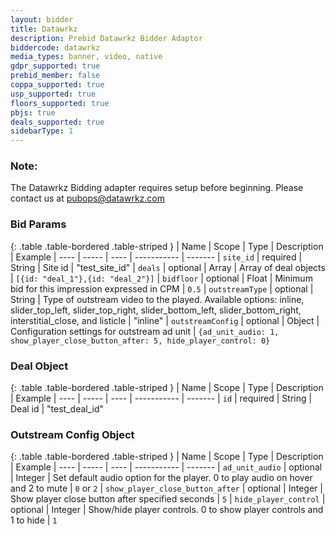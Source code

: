 ```yaml
---
layout: bidder
title: Datawrkz
description: Prebid Datawrkz Bidder Adaptor
biddercode: datawrkz
media_types: banner, video, native
gdpr_supported: true
prebid_member: false
coppa_supported: true
usp_supported: true
floors_supported: true
pbjs: true
deals_supported: true
sidebarType: 1
---
```


### Note:

The Datawrkz Bidding adapter requires setup before beginning. Please contact us at pubops@datawrkz.com

### Bid Params

{: .table .table-bordered .table-striped }
| Name | Scope | Type | Description | Example
| ---- | ----- | ---- | ----------- | -------
| `site_id` | required | String | Site id  | "test_site_id"
| `deals` | optional | Array<Deal> | Array of deal objects | `[{id: "deal_1"},{id: "deal_2"}]`
| `bidfloor` | optional | Float | Minimum bid for this impression expressed in CPM | `0.5`
| `outstreamType` | optional | String | Type of outstream video to the played. Available options: inline, slider_top_left, slider_top_right, slider_bottom_left, slider_bottom_right, interstitial_close, and listicle | "inline"
| `outstreamConfig` | optional | Object | Configuration settings for outstream ad unit | `{ad_unit_audio: 1, show_player_close_button_after: 5, hide_player_control: 0}`

### Deal Object

{: .table .table-bordered .table-striped }
| Name | Scope | Type | Description | Example
| ---- | ----- | ---- | ----------- | -------
| `id` | required | String | Deal id  | "test_deal_id"

### Outstream Config Object

{: .table .table-bordered .table-striped }
| Name | Scope | Type | Description | Example
| ---- | ----- | ---- | ----------- | -------
| `ad_unit_audio` | optional | Integer | Set default audio option for the player. 0 to play audio on hover and 2 to mute | `0` or `2`
| `show_player_close_button_after` | optional | Integer | Show player close button after specified seconds | `5`
| `hide_player_control` | optional | Integer | Show/hide player controls. 0 to show player controls and 1 to hide | `1`